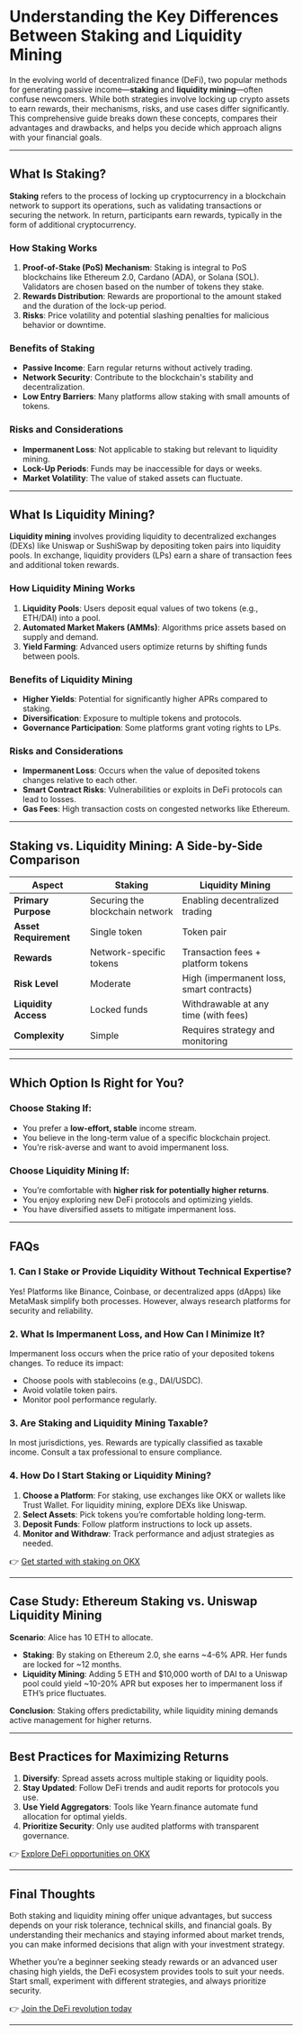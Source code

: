 # Understanding the Key Differences Between Staking and Liquidity Mining  

In the evolving world of decentralized finance (DeFi), two popular methods for generating passive income—**staking** and **liquidity mining**—often confuse newcomers. While both strategies involve locking up crypto assets to earn rewards, their mechanisms, risks, and use cases differ significantly. This comprehensive guide breaks down these concepts, compares their advantages and drawbacks, and helps you decide which approach aligns with your financial goals.  

---

## What Is Staking?  

**Staking** refers to the process of locking up cryptocurrency in a blockchain network to support its operations, such as validating transactions or securing the network. In return, participants earn rewards, typically in the form of additional cryptocurrency.  

### How Staking Works  
1. **Proof-of-Stake (PoS) Mechanism**: Staking is integral to PoS blockchains like Ethereum 2.0, Cardano (ADA), or Solana (SOL). Validators are chosen based on the number of tokens they stake.  
2. **Rewards Distribution**: Rewards are proportional to the amount staked and the duration of the lock-up period.  
3. **Risks**: Price volatility and potential slashing penalties for malicious behavior or downtime.  

### Benefits of Staking  
- **Passive Income**: Earn regular returns without actively trading.  
- **Network Security**: Contribute to the blockchain's stability and decentralization.  
- **Low Entry Barriers**: Many platforms allow staking with small amounts of tokens.  

### Risks and Considerations  
- **Impermanent Loss**: Not applicable to staking but relevant to liquidity mining.  
- **Lock-Up Periods**: Funds may be inaccessible for days or weeks.  
- **Market Volatility**: The value of staked assets can fluctuate.  

---

## What Is Liquidity Mining?  

**Liquidity mining** involves providing liquidity to decentralized exchanges (DEXs) like Uniswap or SushiSwap by depositing token pairs into liquidity pools. In exchange, liquidity providers (LPs) earn a share of transaction fees and additional token rewards.  

### How Liquidity Mining Works  
1. **Liquidity Pools**: Users deposit equal values of two tokens (e.g., ETH/DAI) into a pool.  
2. **Automated Market Makers (AMMs)**: Algorithms price assets based on supply and demand.  
3. **Yield Farming**: Advanced users optimize returns by shifting funds between pools.  

### Benefits of Liquidity Mining  
- **Higher Yields**: Potential for significantly higher APRs compared to staking.  
- **Diversification**: Exposure to multiple tokens and protocols.  
- **Governance Participation**: Some platforms grant voting rights to LPs.  

### Risks and Considerations  
- **Impermanent Loss**: Occurs when the value of deposited tokens changes relative to each other.  
- **Smart Contract Risks**: Vulnerabilities or exploits in DeFi protocols can lead to losses.  
- **Gas Fees**: High transaction costs on congested networks like Ethereum.  

---

## Staking vs. Liquidity Mining: A Side-by-Side Comparison  

| **Aspect**               | **Staking**                          | **Liquidity Mining**                  |  
|--------------------------|--------------------------------------|---------------------------------------|  
| **Primary Purpose**      | Securing the blockchain network      | Enabling decentralized trading        |  
| **Asset Requirement**    | Single token                         | Token pair                            |  
| **Rewards**              | Network-specific tokens              | Transaction fees + platform tokens    |  
| **Risk Level**           | Moderate                             | High (impermanent loss, smart contracts)|  
| **Liquidity Access**     | Locked funds                         | Withdrawable at any time (with fees)  |  
| **Complexity**           | Simple                               | Requires strategy and monitoring      |  

---

## Which Option Is Right for You?  

### Choose Staking If:  
- You prefer a **low-effort, stable** income stream.  
- You believe in the long-term value of a specific blockchain project.  
- You’re risk-averse and want to avoid impermanent loss.  

### Choose Liquidity Mining If:  
- You’re comfortable with **higher risk for potentially higher returns**.  
- You enjoy exploring new DeFi protocols and optimizing yields.  
- You have diversified assets to mitigate impermanent loss.  

---

## FAQs  

### 1. **Can I Stake or Provide Liquidity Without Technical Expertise?**  
Yes! Platforms like Binance, Coinbase, or decentralized apps (dApps) like MetaMask simplify both processes. However, always research platforms for security and reliability.  

### 2. **What Is Impermanent Loss, and How Can I Minimize It?**  
Impermanent loss occurs when the price ratio of your deposited tokens changes. To reduce its impact:  
- Choose pools with stablecoins (e.g., DAI/USDC).  
- Avoid volatile token pairs.  
- Monitor pool performance regularly.  

### 3. **Are Staking and Liquidity Mining Taxable?**  
In most jurisdictions, yes. Rewards are typically classified as taxable income. Consult a tax professional to ensure compliance.  

### 4. **How Do I Start Staking or Liquidity Mining?**  
1. **Choose a Platform**: For staking, use exchanges like OKX or wallets like Trust Wallet. For liquidity mining, explore DEXs like Uniswap.  
2. **Select Assets**: Pick tokens you’re comfortable holding long-term.  
3. **Deposit Funds**: Follow platform instructions to lock up assets.  
4. **Monitor and Withdraw**: Track performance and adjust strategies as needed.  

👉 [Get started with staking on OKX](https://bit.ly/okx-bonus)  

---

## Case Study: Ethereum Staking vs. Uniswap Liquidity Mining  

**Scenario**: Alice has 10 ETH to allocate.  

- **Staking**: By staking on Ethereum 2.0, she earns ~4-6% APR. Her funds are locked for ~12 months.  
- **Liquidity Mining**: Adding 5 ETH and $10,000 worth of DAI to a Uniswap pool could yield ~10-20% APR but exposes her to impermanent loss if ETH’s price fluctuates.  

**Conclusion**: Staking offers predictability, while liquidity mining demands active management for higher returns.  

---

## Best Practices for Maximizing Returns  

1. **Diversify**: Spread assets across multiple staking or liquidity pools.  
2. **Stay Updated**: Follow DeFi trends and audit reports for protocols you use.  
3. **Use Yield Aggregators**: Tools like Yearn.finance automate fund allocation for optimal yields.  
4. **Prioritize Security**: Only use audited platforms with transparent governance.  

👉 [Explore DeFi opportunities on OKX](https://bit.ly/okx-bonus)  

---

## Final Thoughts  

Both staking and liquidity mining offer unique advantages, but success depends on your risk tolerance, technical skills, and financial goals. By understanding their mechanics and staying informed about market trends, you can make informed decisions that align with your investment strategy.  

Whether you’re a beginner seeking steady rewards or an advanced user chasing high yields, the DeFi ecosystem provides tools to suit your needs. Start small, experiment with different strategies, and always prioritize security.  

👉 [Join the DeFi revolution today](https://bit.ly/okx-bonus)  

--- 
